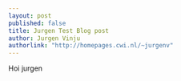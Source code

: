 ```yaml
---
layout: post
published: false
title: Jurgen Test Blog post
author: Jurgen Vinju
authorlink: "http://homepages.cwi.nl/~jurgenv"
---
```


Hoi jurgen